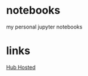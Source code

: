 # notebooks
my personal jupyter notebooks

# links
[Hub Hosted](https://hub.mybinder.org/user/kmontag42-notebooks-wqamln2j/tree?)
